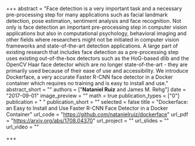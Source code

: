 +++
abstract = "Face detection is a very important task and a necessary pre-processing step for many applications such as facial landmark detection, pose estimation, sentiment analysis and face recognition. Not only is face detection an important pre-processing step in computer vision applications but also in computational psychology, behavioral imaging and other fields where researchers might not be initiated in computer vision frameworks and state-of-the-art detection applications. A large part of existing research that includes face detection as a pre-processing step uses existing out-of-the-box detectors such as the HoG-based dlib and the OpenCV Haar face detector which are no longer state-of-the-art - they are primarily used because of their ease of use and accessibility. We introduce Dockerface, a very accurate Faster R-CNN face detector in a Docker container which requires no training and is easy to install and use."
abstract_short = ""
authors = ["**Nataniel Ruiz** and James M. Rehg"]
date = "2017-09-01"
image_preview = ""
math = true
publication_types = ["0"]
publication = " "
publication_short = ""
selected = false
title = "Dockerface: an Easy to Install and Use Faster R-CNN Face Detector in a Docker Container"
url_code = "https://github.com/natanielruiz/dockerface"
url_pdf = "https://arxiv.org/abs/1708.04370"
url_project = ""
url_slides = ""
url_video = ""

+++
